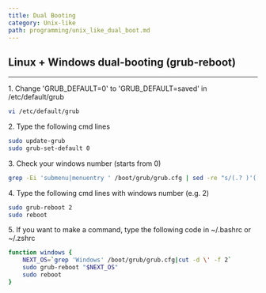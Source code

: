 ```yaml
---
title: Dual Booting
category: Unix-like
path: programming/unix_like_dual_boot.md
---
```


##  Linux + Windows dual-booting (grub-reboot)
<hr>

1\. Change 'GRUB_DEFAULT=0' to 'GRUB_DEFAULT=saved' in /etc/default/grub

~~~bash
vi /etc/default/grub
~~~

2\. Type the following cmd lines

~~~bash
sudo update-grub
sudo grub-set-default 0
~~~

3\. Check your windows number (starts from 0)

~~~bash
grep -Ei 'submenu|menuentry ' /boot/grub/grub.cfg | sed -re "s/(.? )'([^']+)'.*/\1 \2/"
~~~

4\. Type the following cmd lines with windows number (e.g. 2)

~~~bash
sudo grub-reboot 2
sudo reboot
~~~

5\. If you want to make a command, type the following code in ~/.bashrc or ~/.zshrc

~~~bash
function windows {
	NEXT_OS=`grep 'Windows' /boot/grub/grub.cfg|cut -d \' -f 2`
	sudo grub-reboot "$NEXT_OS"
	sudo reboot
}
~~~

